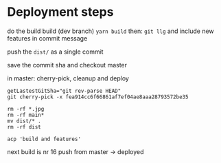
# Deployment steps

do the build build (dev branch)
`yarn build`
then:
`git llg`
and include new features in commit message

push the `dist/` as a single commit

save the commit sha and checkout master

in master:
cherry-pick, cleanup and deploy

```SHELL
getLastestGitSha="git rev-parse HEAD"
git cherry-pick -x fea914cc6f66861af7ef04ae8aaa28793572be35

rm -rf *.jpg
rm -rf main*
mv dist/* .
rm -rf dist

acp 'build and features'
```

next build is nr 16
push from master -> deployed
